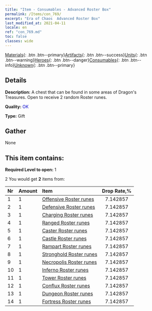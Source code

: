 ```yaml
---
title: "Item - Consumables - Advanced Roster Box"
permalink: /Items/con_769/
excerpt: "Era of Chaos  Advanced Roster Box"
last_modified_at: 2021-04-11
locale: en
ref: "con_769.md"
toc: false
classes: wide
---
```

 [Materials](/Items/){: .btn .btn--primary}[Artifacts](/Items/Artifacts/){: .btn .btn--success}[Units](/Items/Units/){: .btn .btn--warning}[Heroes](/Items/Heroes/){: .btn .btn--danger}[Consumables](/Items/Consumables/){: .btn .btn--info}[Unknown](/Items/Unknown/){: .btn .btn--primary}

## Details
 **Description:** A chest that can be found in some areas of Dragon's Treasures. Open to receive 2 random Roster runes.

 **Quality:** <span style="color: #0000CD">OK</span>

 **Type:** Gift

## Gather

  None

## This item contains:

 **Required Level to open:** 1

 2 You would get **2** items  from:

  | Nr | Amount |     Item    | Drop Rate,% |
  |:---|:-------|:------------|:---------:|
  | 1 | 1 | [Offensive Roster runes](/Items/con_734/) | 7.142857 | 
  | 2 | 1 | [Defensive Roster runes](/Items/con_739/) | 7.142857 | 
  | 3 | 1 | [Charging Roster runes](/Items/con_741/) | 7.142857 | 
  | 4 | 1 | [Ranged Roster runes](/Items/con_742/) | 7.142857 | 
  | 5 | 1 | [Caster Roster runes](/Items/con_746/) | 7.142857 | 
  | 6 | 1 | [Castle Roster runes](/Items/con_752/) | 7.142857 | 
  | 7 | 1 | [Rampart Roster runes](/Items/con_753/) | 7.142857 | 
  | 8 | 1 | [Stronghold Roster runes](/Items/con_754/) | 7.142857 | 
  | 9 | 1 | [Necropolis Roster runes](/Items/con_755/) | 7.142857 | 
  | 10 | 1 | [Inferno Roster runes](/Items/con_777/) | 7.142857 | 
  | 11 | 1 | [Tower Roster runes](/Items/con_785/) | 7.142857 | 
  | 12 | 1 | [Conflux Roster runes](/Items/con_791/) | 7.142857 | 
  | 13 | 1 | [Dungeon Roster runes](/Items/con_792/) | 7.142857 | 
  | 14 | 1 | [Fortress Roster runes](/Items/con_818/) | 7.142857 | 
